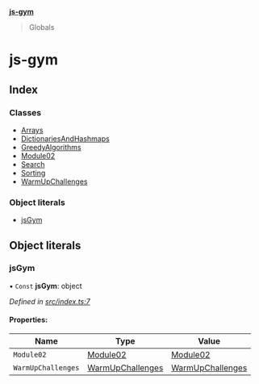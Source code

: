 **[js-gym](README.md)**

> Globals

# js-gym

## Index

### Classes

* [Arrays](classes/arrays.md)
* [DictionariesAndHashmaps](classes/dictionariesandhashmaps.md)
* [GreedyAlgorithms](classes/greedyalgorithms.md)
* [Module02](classes/module02.md)
* [Search](classes/search.md)
* [Sorting](classes/sorting.md)
* [WarmUpChallenges](classes/warmupchallenges.md)

### Object literals

* [jsGym](globals.md#jsgym)

## Object literals

### jsGym

▪ `Const` **jsGym**: object

*Defined in [src/index.ts:7](https://github.com/artleitch/js-gym/blob/10f7f8a/src/index.ts#L7)*

#### Properties:

Name | Type | Value |
------ | ------ | ------ |
`Module02` | [Module02](classes/module02.md) | [Module02](classes/module02.md) |
`WarmUpChallenges` | [WarmUpChallenges](classes/warmupchallenges.md) | [WarmUpChallenges](classes/warmupchallenges.md) |
